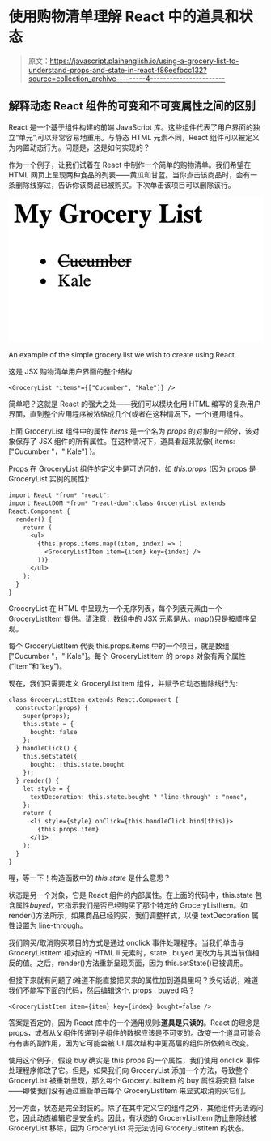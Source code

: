 # 使用购物清单理解 React 中的道具和状态

> 原文：<https://javascript.plainenglish.io/using-a-grocery-list-to-understand-props-and-state-in-react-f86eefbcc132?source=collection_archive---------4----------------------->

## 解释动态 React 组件的可变和不可变属性之间的区别

React 是一个基于组件构建的前端 JavaScript 库。这些组件代表了用户界面的独立“单元”,可以非常容易地重用。与静态 HTML 元素不同，React 组件可以被定义为内置动态行为。问题是，这是如何实现的？

作为一个例子，让我们试着在 React 中制作一个简单的购物清单。我们希望在 HTML 网页上呈现两种食品的列表——黄瓜和甘蓝。当你点击该商品时，会有一条删除线穿过，告诉你该商品已被购买。下次单击该项目可以删除该行。

![](img/8b3f109037f38e84daf4824fef8c7c0f.png)

An example of the simple grocery list we wish to create using React.

这是 JSX 购物清单用户界面的整个结构:

```
<GroceryList *items*={["Cucumber", "Kale"]} />
```

简单吧？这就是 React 的强大之处——我们可以模块化用 HTML 编写的复杂用户界面，直到整个应用程序被浓缩成几个(或者在这种情况下，一个)通用组件。

上面 GroceryList 组件中的属性 *items* 是一个名为 *props* 的对象的一部分，该对象保存了 JSX 组件的所有属性。在这种情况下，道具看起来就像{ items: ["Cucumber "，" Kale"] }。

Props 在 GroceryList 组件的定义中是可访问的，如 *this.props* (因为 props 是 GroceryList 实例的属性):

```
import React *from* "react";
import ReactDOM *from* "react-dom";class GroceryList extends React.Component {
  render() {
    return (
      <ul>
        {this.props.items.map((item, index) => (
          <GroceryListItem item={item} key={index} />
        ))}
      </ul>
    );
  }
}
```

GroceryList 在 HTML 中呈现为一个无序列表，每个列表元素由一个 GroceryListItem 提供。请注意，数组中的 JSX 元素是从。map()只是按顺序呈现。

每个 GroceryListItem 代表 this.props.items 中的一个项目，就是数组["Cucumber "，" Kale"]。每个 GroceryListItem 的 props 对象有两个属性(“Item”和“key”)。

现在，我们只需要定义 GroceryListItem 组件，并赋予它动态删除线行为:

```
class GroceryListItem extends React.Component {
  constructor(props) {
    super(props);
    this.state = {
      bought: false
    };
  } handleClick() {
    this.setState({
      bought: !this.state.bought
    });
  } render() {
    let style = {
      textDecoration: this.state.bought ? "line-through" : "none",
    };
    return (
      <li style={style} onClick={this.handleClick.bind(this)}>
        {this.props.item}
      </li>
    );
  }
}
```

喔，等一下！构造函数中的 *this.state* 是什么意思？

状态是另一个对象，它是 React 组件的内部属性。在上面的代码中，this.state 包含属性*buyed*，它指示我们是否已经购买了那个特定的 GroceryListItem。如 render()方法所示，如果商品已经购买，我们调整样式，以便 textDecoration 属性设置为 line-through。

我们购买/取消购买项目的方式是通过 onclick 事件处理程序。当我们单击与 GroceryListItem 相对应的 HTML li 元素时，state . buyed 更改为与其当前值相反的值。之后，render()方法重新呈现页面，因为 this.setState()已被调用。

但接下来就有问题了:难道不能直接把买来的属性加到道具里吗？换句话说，难道我们不能写下面的代码，然后编辑这个. props . buyed 吗？

```
<GroceryListItem item={item} key={index} bought=false />
```

答案是否定的，因为 React 库中的一个通用规则:**道具是只读的**。React 的理念是 props，或者从父组件传递到子组件的数据应该是不可变的。改变一个道具可能会有有害的副作用，因为它可能会被 UI 层次结构中更高层的组件所依赖和改变。

使用这个例子，假设 buy 确实是 this.props 的一个属性，我们使用 onclick 事件处理程序修改了它。但是，如果我们向 GroceryList 添加一个方法，导致整个 GroceryList 被重新呈现，那么每个 GroceryListItem 的 buy 属性将变回 false——即使我们没有通过重新单击每个 GroceryListItem 来显式取消购买它们。

另一方面，状态是完全封装的。除了在其中定义它的组件之外，其他组件无法访问它，因此动态编辑它是安全的。因此，有状态的 GroceryListItem 防止删除线被 GroceryList 移除，因为 GroceryList 将无法访问 GroceryListItem 的状态。